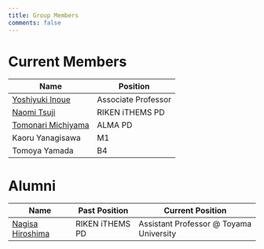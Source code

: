 ```yaml
---
title: Group Members
comments: false
---
```


# Current Members
|Name|Position|
| ---- | ---- |
| [Yoshiyuki Inoue](../../page/profile/) | Associate Professor|
| [Naomi Tsuji](https://ithems.riken.jp/en/members/naomi-tsuji) | RIKEN iTHEMS PD|
| [Tomonari Michiyama](https://tomonarimitiyama.wixsite.com/mitimomo) | ALMA PD |
| Kaoru Yanagisawa  |  M1  |
| Tomoya Yamada  |  B4  |

# Alumni

|Name| Past Position|Current Position|
| ---- | ---- | ---- |
| [Nagisa Hiroshima](http://ithems-members.riken.jp/Nhirosima/) | RIKEN iTHEMS PD| Assistant Professor @ Toyama University|
